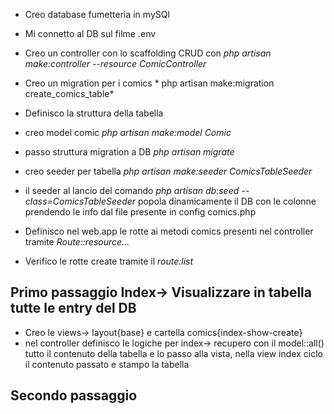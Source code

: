 - Creo database fumetteria in mySQl
- Mi connetto al DB sul filme .env
- Creo un controller con lo scaffolding CRUD con *php artisan make:controller --resource ComicController*
- Creo un migration per i comics * php artisan make:migration create_comics_table*
- Definisco la struttura della tabella
- creo model comic *php artisan make:model Comic*
- passo struttura migration a DB *php artisan migrate*
- creo seeder per tabella *php artisan make:seeder ComicsTableSeeder*
- il seeder al lancio del comando *php artisan db:seed --class=ComicsTableSeeder* popola dinamicamente il DB con le colonne prendendo le info dal file presente in config comics.php

- Definisco nel web.app le rotte ai metodi comics presenti nel controller tramite *Route::resource...*
- Verifico le rotte create tramite il *route:list*

## Primo passaggio Index-> Visualizzare in tabella tutte le entry del DB
- Creo le views-> layout{base} e cartella comics{index-show-create}
- nel controller definisco le logiche per index-> recupero con il model::all() tutto il contenuto della tabella e lo passo alla vista, nella view index ciclo il contenuto passato e stampo la tabella

## Secondo passaggio

